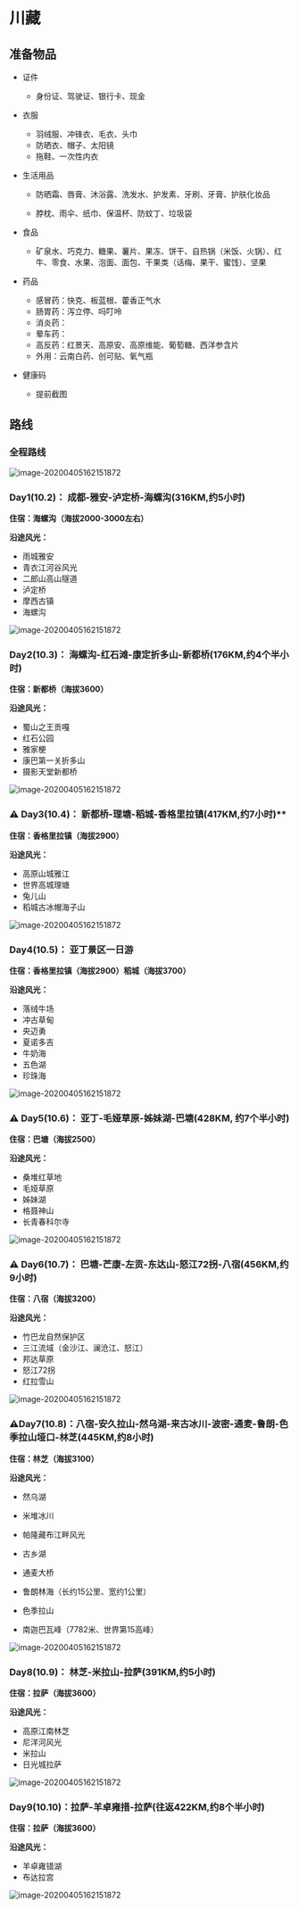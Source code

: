 #																			川藏



## 准备物品

- 证件

  - 身份证、驾驶证、银行卡、现金

- 衣服

  - 羽绒服、冲锋衣、毛衣、头巾
  - 防晒衣、帽子、太阳镜
  - 拖鞋、一次性内衣

- 生活用品

  - 防晒霜、唇膏、沐浴露、洗发水、护发素、牙刷、牙膏、护肤化妆品

  - 脖枕、雨伞、纸巾、保温杯、防蚊丁、垃圾袋

- 食品

  - 矿泉水、巧克力、糖果、薯片、果冻、饼干、自热锅（米饭、火锅）、红牛、零食、水果、泡面、面包、干果类（话梅、果干、蜜饯）、坚果

- 药品

  - 感冒药：快克、板蓝根、藿香正气水
  - 肠胃药：泻立停、吗叮呤
  - 消炎药：
  - 晕车药：
  - 高反药：红景天、高原安、高原维能、葡萄糖、西洋参含片
  - 外用：云南白药、创可贴、氧气瓶

- 健康码

  - 提前截图

## 路线



### 全程路线

![image-20200405162151872](./images/全程路线.png)







### Day1(10.2)： 成都-雅安-泸定桥-海螺沟(316KM,约5小时)

**住宿：海螺沟（海拔2000-3000左右）**

**沿途风光：**

- 雨城雅安
- 青衣江河谷风光
- 二郎山高山隧道
- 泸定桥
- 摩西古镇
- 海螺沟

![image-20200405162151872](./images/成都-雅安-泸定桥-海螺沟.png)



### Day2(10.3)： 海螺沟-红石滩-康定折多山-新都桥(176KM,约4个半小时)

**住宿：新都桥（海拔3600）**

**沿途风光：**

- 蜀山之王贡嘎
- 红石公园
- 雅家梗
- 康巴第一关折多山
- 摄影天堂新都桥

![image-20200405162151872](./images/海螺沟-红石滩-康定折多山-新都桥.png)



### ⚠️ Day3(10.4)： 新都桥-理塘-稻城-香格里拉镇(417KM,约7小时)**

**住宿：香格里拉镇（海拔2900）**

**沿途风光：**

- 高原山城雅江
- 世界高城理塘
- 兔儿山
- 稻城古冰帽海子山

![image-20200405162151872](./images/新都桥-理塘-稻城-香格里拉镇.png)



### **Day4(10.5)： 亚丁景区一日游**

**住宿：香格里拉镇（海拔2900）稻城（海拔3700）**

**沿途风光：**

- 落绒牛场
- 冲古草甸
- 央迈勇
- 夏诺多吉
- 牛奶海
- 五色湖
- 珍珠海

![image-20200405162151872](./images/稻城亚丁.png)



### **⚠️ Day5(10.6)： 亚丁-毛娅草原-姊妹湖-巴塘(428KM, 约7个半小时)**	

**住宿：巴塘（海拔2500）**

**沿途风光：**

- 桑堆红草地
- 毛娅草原
- 姊妹湖
- 格聂神山
- 长青春科尔寺

![image-20200405162151872](./images/亚丁-毛娅草原-姊妹湖-巴塘.png)



### ⚠️ Day6(10.7)： 巴塘-芒康-左贡-东达山-怒江72拐-八宿(456KM,约9小时)

**住宿：八宿（海拔3200）**

**沿途风光：**

- 竹巴龙自然保护区
- 三江流域（金沙江、澜沧江、怒江）
- 邦达草原
- 怒江72拐
- 红拉雪山

![image-20200405162151872](./images/巴塘-芒康-左贡-东达山-怒江72拐-八宿.png)



### ⚠️Day7(10.8)：八宿-安久拉山-然乌湖-来古冰川-波密-通麦-鲁朗-色季拉山垭口-林芝(445KM,约8小时)

**住宿：林芝（海拔3100）**

**沿途风光：**

- 然乌湖

- 米堆冰川

- 帕隆藏布江畔风光

- 古乡湖

- 通麦大桥

- 鲁朗林海（长约15公里、宽约1公里）

- 色季拉山

- 南迦巴瓦峰（7782米、世界第15高峰）

  

![image-20200405162151872](./images/八宿-安久拉山-然乌湖-来古冰川-波密-波密-通麦-鲁朗-色季拉山垭口-林芝.png)



### Day8(10.9)： 林芝-米拉山-拉萨(391KM,约5小时)

**住宿：拉萨（海拔3600）**

**沿途风光：**

- 高原江南林芝
- 尼洋河风光
- 米拉山
- 日光城拉萨

![image-20200405162151872](./images/林芝-米拉山-拉萨.png)



### Day9(10.10)：拉萨-羊卓雍措-拉萨(往返422KM,约8个半小时)

**住宿：拉萨（海拔3600）**

**沿途风光：**

- 羊卓雍错湖
- 布达拉宫

![image-20200405162151872](./images/拉萨-羊卓雍措-拉萨.png)





